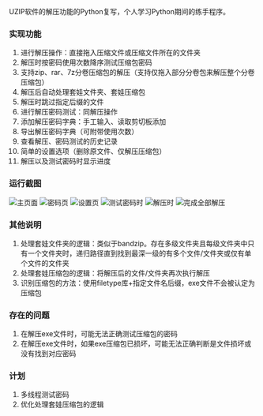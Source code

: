 UZIP软件的解压功能的Python复写，个人学习Python期间的练手程序。

### 实现功能
1. 进行解压操作：直接拖入压缩文件或压缩文件所在的文件夹
2. 解压时按密码使用次数降序测试压缩包密码 
3. 支持zip、rar、7z分卷压缩包的解压（支持仅拖入部分分卷包来解压整个分卷压缩包）
4. 解压后自动处理套娃文件夹、套娃压缩包 
5. 解压时跳过指定后缀的文件 
6. 进行解压密码测试：同解压操作 
7. 添加解压密码字典：手工输入、读取剪切板添加 
8. 导出解压密码字典（可附带使用次数） 
9. 查看解压、密码测试的历史记录 
10. 简单的设置选项（删除原文件、仅解压压缩包）
11. 解压以及测试密码时显示进度

### 运行截图
![主页面](https://githubfast.com/PPJUST/OnlyUnzip/blob/main/%E8%BF%90%E8%A1%8C%E6%88%AA%E5%9B%BE/%E4%B8%BB%E9%A1%B5%E9%9D%A2.png)
![密码页](https://githubfast.com/PPJUST/OnlyUnzip/blob/main/%E8%BF%90%E8%A1%8C%E6%88%AA%E5%9B%BE/%E5%AF%86%E7%A0%81%E9%A1%B5.png)
![设置页](https://githubfast.com/PPJUST/OnlyUnzip/blob/main/%E8%BF%90%E8%A1%8C%E6%88%AA%E5%9B%BE/%E8%AE%BE%E7%BD%AE%E9%A1%B5.png)
![测试密码时](https://githubfast.com/PPJUST/OnlyUnzip/blob/main/%E8%BF%90%E8%A1%8C%E6%88%AA%E5%9B%BE/%E6%B5%8B%E8%AF%95%E5%AF%86%E7%A0%81%E6%97%B6.png)
![解压时](https://githubfast.com/PPJUST/OnlyUnzip/blob/main/%E8%BF%90%E8%A1%8C%E6%88%AA%E5%9B%BE/%E8%A7%A3%E5%8E%8B%E6%97%B6.png)
![完成全部解压](https://githubfast.com/PPJUST/OnlyUnzip/blob/main/%E8%BF%90%E8%A1%8C%E6%88%AA%E5%9B%BE/%E5%AE%8C%E6%88%90%E5%85%A8%E9%83%A8%E8%A7%A3%E5%8E%8B.png)

### 其他说明
1. 处理套娃文件夹的逻辑：类似于bandzip。存在多级文件夹且每级文件夹中只有一个文件夹时，递归路径直到找到最深一级的有多个文件/文件夹或仅有单个文件的文件夹
2. 处理套娃压缩包的逻辑：将解压后的文件/文件夹再次执行解压
3. 识别压缩包的方法：使用filetype库+指定文件名后缀，exe文件不会被认定为压缩包

### 存在的问题
1. 在解压exe文件时，可能无法正确测试压缩包的密码
2. 在解压exe文件时，如果exe压缩包已损坏，可能无法正确判断是文件损坏或没有找到对应密码

### 计划
1. 多线程测试密码
2. 优化处理套娃压缩包的逻辑
